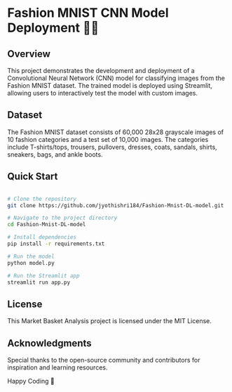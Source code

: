 # Fashion MNIST CNN Model Deployment 👗👟

## Overview

This project demonstrates the development and deployment of a Convolutional Neural Network (CNN) model for classifying images from the Fashion MNIST dataset. The trained model is deployed using Streamlit, allowing users to interactively test the model with custom images.

## Dataset

The Fashion MNIST dataset consists of 60,000 28x28 grayscale images of 10 fashion categories and a test set of 10,000 images. The categories include T-shirts/tops, trousers, pullovers, dresses, coats, sandals, shirts, sneakers, bags, and ankle boots.


## Quick Start


 
```bash

# Clone the repository
git clone https://github.com/jyothishri184/Fashion-Mnist-DL-model.git

# Navigate to the project directory
cd Fashion-Mnist-DL-model

# Install dependencies
pip install -r requirements.txt

# Run the model
python model.py

# Run the Streamlit app
streamlit run app.py

```

## License
This Market Basket Analysis project is licensed under the MIT License.

## Acknowledgments

Special thanks to the open-source community and contributors for inspiration and learning resources.

Happy Coding 🚀
